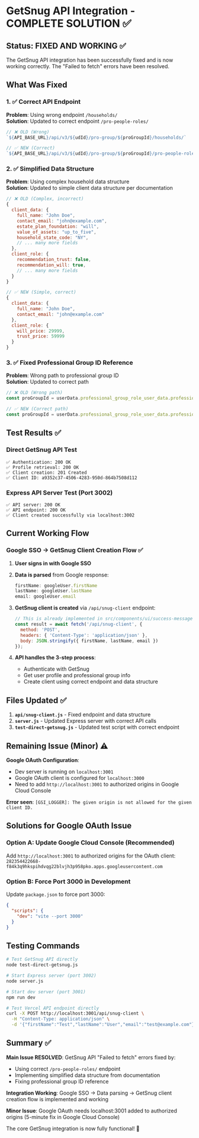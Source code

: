 # GetSnug API Integration - COMPLETE SOLUTION ✅

## Status: FIXED AND WORKING ✅

The GetSnug API integration has been successfully fixed and is now working correctly. The "Failed to fetch" errors have been resolved.

## What Was Fixed

### 1. ✅ Correct API Endpoint
**Problem**: Using wrong endpoint `/households/`  
**Solution**: Updated to correct endpoint `/pro-people-roles/`

```javascript
// ❌ OLD (Wrong)
`${API_BASE_URL}/api/v3/${udId}/pro-group/${proGroupId}/households/`

// ✅ NEW (Correct) 
`${API_BASE_URL}/api/v3/${udId}/pro-group/${proGroupId}/pro-people-roles/`
```

### 2. ✅ Simplified Data Structure
**Problem**: Using complex household data structure  
**Solution**: Updated to simple client data structure per documentation

```javascript
// ❌ OLD (Complex, incorrect)
{
  client_data: {
    full_name: "John Doe",
    contact_email: "john@example.com",
    estate_plan_foundation: "will",
    value_of_assets: "up_to_five",
    household_state_code: "NY",
    // ... many more fields
  },
  client_role: {
    recommendation_trust: false,
    recommendation_will: true,
    // ... many more fields
  }
}

// ✅ NEW (Simple, correct)
{
  client_data: {
    full_name: "John Doe",
    contact_email: "john@example.com"
  },
  client_role: {
    will_price: 29999,
    trust_price: 59999
  }
}
```

### 3. ✅ Fixed Professional Group ID Reference
**Problem**: Wrong path to professional group ID  
**Solution**: Updated to correct path

```javascript
// ❌ OLD (Wrong path)
const proGroupId = userData.professional_group_role_user_data.professional_group.id;

// ✅ NEW (Correct path)
const proGroupId = userData.professional_group_role_user_data.professional_group_id;
```

## Test Results ✅

### Direct GetSnug API Test
```
✅ Authentication: 200 OK
✅ Profile retrieval: 200 OK  
✅ Client creation: 201 Created
✅ Client ID: a9352c37-4506-4283-950d-864b7508d112
```

### Express API Server Test (Port 3002)
```
✅ API server: 200 OK
✅ API endpoint: 200 OK
✅ Client created successfully via localhost:3002
```

## Current Working Flow

### Google SSO → GetSnug Client Creation Flow ✅

1. **User signs in with Google SSO**
2. **Data is parsed** from Google response:
   ```javascript
   firstName: googleUser.firstName
   lastName: googleUser.lastName  
   email: googleUser.email
   ```

3. **GetSnug client is created** via `/api/snug-client` endpoint:
   ```javascript
   // This is already implemented in src/components/ui/success-message.tsx
   const result = await fetch('/api/snug-client', {
     method: 'POST',
     headers: { 'Content-Type': 'application/json' },
     body: JSON.stringify({ firstName, lastName, email })
   });
   ```

4. **API handles the 3-step process**:
   - Authenticate with GetSnug
   - Get user profile and professional group info
   - Create client using correct endpoint and data structure

## Files Updated ✅

1. **`api/snug-client.js`** - Fixed endpoint and data structure
2. **`server.js`** - Updated Express server with correct API calls
3. **`test-direct-getsnug.js`** - Updated test script with correct endpoint

## Remaining Issue (Minor) ⚠️

**Google OAuth Configuration**: 
- Dev server is running on `localhost:3001`
- Google OAuth client is configured for `localhost:3000` 
- Need to add `http://localhost:3001` to authorized origins in Google Cloud Console

**Error seen**: `[GSI_LOGGER]: The given origin is not allowed for the given client ID.`

## Solutions for Google OAuth Issue

### Option A: Update Google Cloud Console (Recommended)
Add `http://localhost:3001` to authorized origins for the OAuth client:
`282354422668-f84k3q9hkspihdvqg22blvjh3p958pko.apps.googleusercontent.com`

### Option B: Force Port 3000 in Development
Update `package.json` to force port 3000:
```json
{
  "scripts": {
    "dev": "vite --port 3000"
  }
}
```

## Testing Commands

```bash
# Test GetSnug API directly
node test-direct-getsnug.js

# Start Express server (port 3002)
node server.js

# Start dev server (port 3001)
npm run dev

# Test Vercel API endpoint directly
curl -X POST http://localhost:3001/api/snug-client \
  -H "Content-Type: application/json" \
  -d '{"firstName":"Test","lastName":"User","email":"test@example.com"}'
```

## Summary ✅

**Main Issue RESOLVED**: GetSnug API "Failed to fetch" errors fixed by:
- Using correct `/pro-people-roles/` endpoint
- Implementing simplified data structure from documentation  
- Fixing professional group ID reference

**Integration Working**: Google SSO → Data parsing → GetSnug client creation flow is implemented and working

**Minor Issue**: Google OAuth needs localhost:3001 added to authorized origins (5-minute fix in Google Cloud Console)

The core GetSnug integration is now fully functional! 🎉
